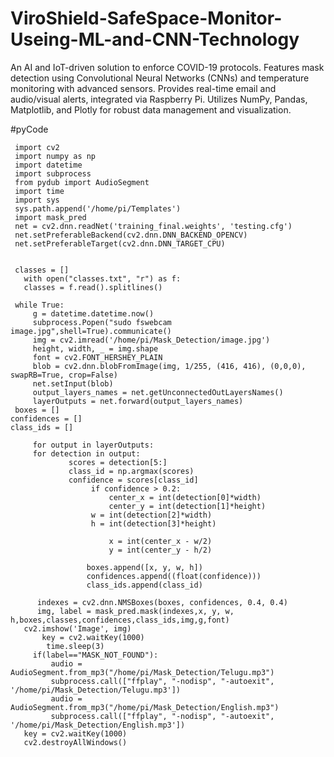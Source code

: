 # ViroShield-SafeSpace-Monitor-Useing-ML-and-CNN-Technology
An AI and IoT-driven solution to enforce COVID-19 protocols. Features mask detection using Convolutional Neural Networks (CNNs) and temperature monitoring with advanced sensors. Provides real-time email and audio/visual alerts, integrated via Raspberry Pi. Utilizes NumPy, Pandas, Matplotlib, and Plotly for robust data management and visualization.





















#pyCode

     import cv2
     import numpy as np
     import datetime
     import subprocess
     from pydub import AudioSegment
     import time
     import sys
     sys.path.append('/home/pi/Templates')
     import mask_pred
     net = cv2.dnn.readNet('training_final.weights', 'testing.cfg')
     net.setPreferableBackend(cv2.dnn.DNN_BACKEND_OPENCV)
     net.setPreferableTarget(cv2.dnn.DNN_TARGET_CPU)

 
     classes = []
       with open("classes.txt", "r") as f:
       classes = f.read().splitlines()

     while True:
         g = datetime.datetime.now()
         subprocess.Popen("sudo fswebcam image.jpg",shell=True).communicate()
         img = cv2.imread('/home/pi/Mask_Detection/image.jpg')
         height, width, _ = img.shape 
         font = cv2.FONT_HERSHEY_PLAIN
         blob = cv2.dnn.blobFromImage(img, 1/255, (416, 416), (0,0,0), swapRB=True, crop=False)
         net.setInput(blob)
         output_layers_names = net.getUnconnectedOutLayersNames()
         layerOutputs = net.forward(output_layers_names)
     boxes = []
    confidences = []
    class_ids = []

         for output in layerOutputs:
         for detection in output:
                 scores = detection[5:]
                 class_id = np.argmax(scores)
                 confidence = scores[class_id]
                      if confidence > 0.2:
                          center_x = int(detection[0]*width)
                          center_y = int(detection[1]*height)
                      w = int(detection[2]*width)
                      h = int(detection[3]*height)

                          x = int(center_x - w/2)
                          y = int(center_y - h/2)

                     boxes.append([x, y, w, h])
                     confidences.append((float(confidence)))
                     class_ids.append(class_id)

          indexes = cv2.dnn.NMSBoxes(boxes, confidences, 0.4, 0.4)
          img, label = mask_pred.mask(indexes,x, y, w, h,boxes,classes,confidences,class_ids,img,g,font)
       cv2.imshow('Image', img)
           key = cv2.waitKey(1000)
            time.sleep(3)
         if(label=="MASK_NOT_FOUND"):
             audio = AudioSegment.from_mp3("/home/pi/Mask_Detection/Telugu.mp3")
             subprocess.call(["ffplay", "-nodisp", "-autoexit", '/home/pi/Mask_Detection/Telugu.mp3'])
             audio = AudioSegment.from_mp3("/home/pi/Mask_Detection/English.mp3")
             subprocess.call(["ffplay", "-nodisp", "-autoexit", '/home/pi/Mask_Detection/English.mp3'])
       key = cv2.waitKey(1000)
       cv2.destroyAllWindows()
